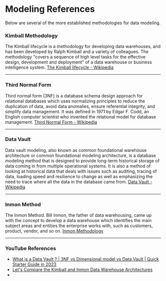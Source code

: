 # Modeling References

Below are several of the more established methodologies for data modeling. 

### Kimball Methodology

The Kimball lifecycle is a methodology for developing data warehouses, and has been developed by Ralph Kimball and a variety of colleagues. The methodology "covers a sequence of high level tasks for the effective design, development and deployment" of a data warehouse or business intelligence system. [The Kimball lifecycle - Wikipedia](https://en.wikipedia.org/wiki/The_Kimball_lifecycle#:~:text=The%20Kimball%20lifecycle%20is%20a,warehouse%20or%20business%20intelligence%20system)

----

### Third Normal Form
Third normal form (3NF) is a database schema design approach for relational databases which uses normalizing principles to reduce the duplication of data, avoid data anomalies, ensure referential integrity, and simplify data management. It was defined in 1971 by Edgar F. Codd, an English computer scientist who invented the relational model for database management. [Third Normal Form - Wikipedia](https://en.wikipedia.org/wiki/Third_normal_form)

----

### Data Vault 
Data vault modeling, also known as common foundational warehouse architecture or common foundational modeling architecture, is a database modeling method that is designed to provide long-term historical storage of data coming in from multiple operational systems. It is also a method of looking at historical data that deals with issues such as auditing, tracing of data, loading speed and resilience to change as well as emphasizing the need to trace where all the data in the database came from. [Data Vault - Wikipedia](https://en.wikipedia.org/wiki/Data_vault_modeling)

----

### Inmon Method
The Inmon Method. Bill Inmon, the father of data warehousing, came up with the concept to develop a data warehouse which identifies the main subject areas and entities the enterprise works with, such as customers, product, vendor, and so on. [Inmon Methodology](https://en.wikipedia.org/wiki/Bill_Inmon)


----

### YouTube References

- [What is a Data Vault ? | 3NF vs Dimensional model vs Data Vault | Quick Starter Guide in 2023](https://www.youtube.com/watch?v=l5UcUEt1IzM)
- [Let's Compare the Kimball and Inmon Data Warehouse Architectures](https://www.youtube.com/watch?v=Tff34jj_V-0)
- 